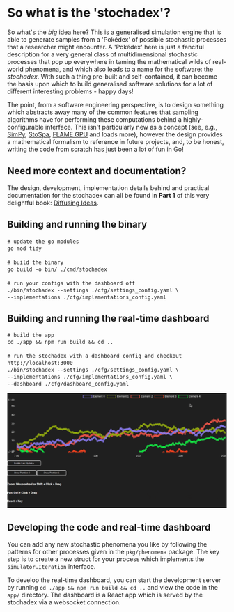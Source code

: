 # So what is the 'stochadex'?

So what's the _big_ idea here? This is a generalised simulation engine that is able to generate samples from a 'Pokédex' of possible stochastic processes that a researcher might encounter. A 'Pokédex' here is just a fanciful description for a very general class of multidimensional stochastic processes that pop up everywhere in taming the mathematical wilds of real-world phenomena, and which also leads to a name for the software: the _stochadex_. With such a thing pre-built and self-contained, it can become the basis upon which to build generalised software solutions for a lot of different interesting problems - happy days!

The point, from a software engineering perspective, is to design something which abstracts away many of the common features that sampling algorithms have for performing these computations behind a highly-configurable interface. This isn't particularly new as a concept (see, e.g., [SimPy](https://gitlab.com/team-simpy/simpy/), [StoSpa](https://github.com/BartoszBartmanski/StoSpa), [FLAME GPU](https://github.com/FLAMEGPU/FLAMEGPU2/) and loads more), however the design provides a mathematical formalism to reference in future projects, and, to be honest, writing the code from scratch has just been a lot of fun in Go!

## Need more context and documentation?

The design, development, implementation details behind and practical documentation for the stochadex can all be found in **Part 1** of this very delightful book: [Diffusing Ideas](https://umbralcalc.github.io/diffusing-ideas).

## Building and running the binary

```shell
# update the go modules
go mod tidy

# build the binary
go build -o bin/ ./cmd/stochadex

# run your configs with the dashboard off
./bin/stochadex --settings ./cfg/settings_config.yaml \
--implementations ./cfg/implementations_config.yaml
```

## Building and running the real-time dashboard

```shell
# build the app
cd ./app && npm run build && cd ..

# run the stochadex with a dashboard config and checkout http://localhost:3000
./bin/stochadex --settings ./cfg/settings_config.yaml \
--implementations ./cfg/implementations_config.yaml \
--dashboard ./cfg/dashboard_config.yaml
```

![Using Dashboard](app/public/using-dashboard.gif)

## Developing the code and real-time dashboard

You can add any new stochastic phenomena you like by following the patterns for other processes given in the `pkg/phenomena` package. The key step is to create a new struct for your process which implements the `simulator.Iteration` interface.

To develop the real-time dashboard, you can start the development server by running `cd ./app && npm run build && cd ..` and view the code in the `app/` directory. The dashboard is a React app which is served by the stochadex via a websocket connection.
